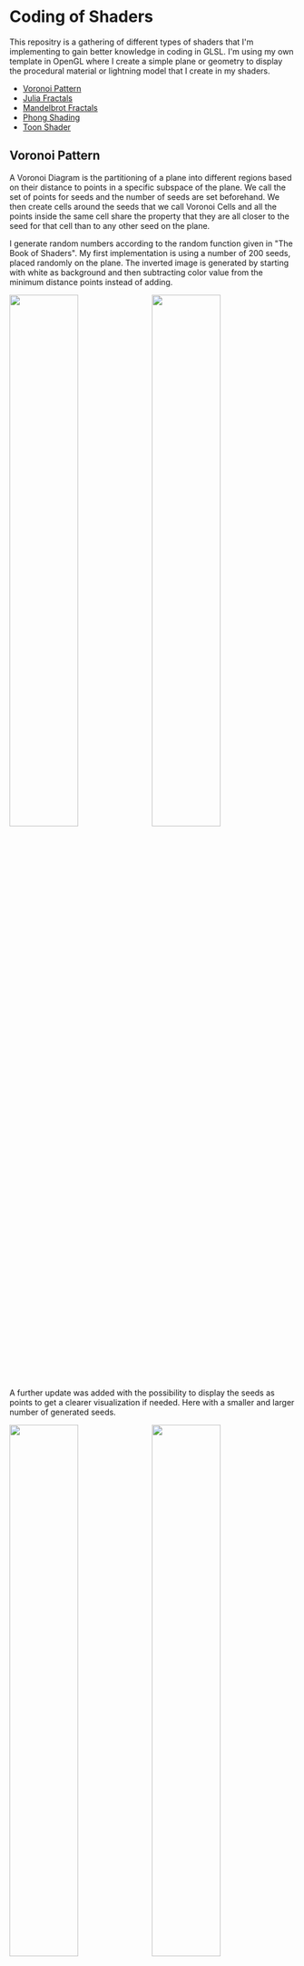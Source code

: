 # Coding of Shaders
This repositry is a gathering of different types of shaders that I'm implementing to gain better knowledge in coding in GLSL. I'm using my own template in OpenGL where I create a simple plane or geometry to display the procedural material or lightning model that I create in my shaders.

- [Voronoi Pattern](##Voronoi-Pattern)
- [Julia Fractals](##Julia-Set)
- [Mandelbrot Fractals](##Mandelbrot-Set)
- [Phong Shading](##Phong-Shading)
- [Toon Shader](##Toon-Shader)


## Voronoi Pattern 
A Voronoi Diagram is the partitioning of a plane into different regions based on their distance to points in a specific subspace of the plane. We call the set of points for seeds and the number of seeds are set beforehand. We then create cells around the seeds that we call Voronoi Cells and all the points inside the same cell share the property that they are all closer to the seed for that cell than to any other seed on the plane.

I generate random numbers according to the random function given in "The Book of Shaders". My first implementation is using a number of 200 seeds, placed randomly on the plane. The inverted image is generated by starting with white as background and then subtracting color value from the minimum distance points instead of adding.

<img src="img/Voronoi_v1.PNG" width = "49%"/> <img src="img/Voronoi_v1white.PNG" width = "49%"/>

A further update was added with the possibility to display the seeds as points to get a clearer visualization if needed. Here with a smaller and larger number of generated seeds.

<img src="img/Voronoi_v1Seeds.PNG" width = "49%"/> <img src="img/Voronoi500seeds.PNG" width = "49%"/>

Implemented the pattern on a sphere and added the Phong local reflection model to the scene.

<center>
<img src="img/voronoi_light.PNG" width = "100%"/>
</center>

## Julia Set
In general, the Julia and Mandelbrot set is the boundary between points in the complex number plane ([src](https://www.britannica.com/science/Julia-set)). In this shader, I have used the set of complex numbers `c` for which the function `f(z)=z^2+c` does not diverge to infinity when iterated from a fixed complex number `c` ([src](https://en.wikipedia.org/wiki/Julia_set)).

The fractals that can be generated from the Julia set is many and very artistic looking. By altering the complex number from which we iterate, a number of different appearances can be retrieved as can be seen below.

<center>
<img src="img/julia1.png"/>

The Julia set for the complex number c = -0.4 + 0.6i.

<img src="img/julia5.png"/>

The Julia set for the complex number c = -0.70176 - 0.3842i.

<img src="img/julia6.png"/>

The Julia set for the complex number c = 0.285 + 0.01i.

<img src="img/julia7.png"/>

The Julia set for the complex number c = -0.835 - 0.2321i.

<img src="img/dendrite.png"/>

This is a Dendrite fractal, which is on the boundary of the Mandelbrot set, generated using c = i.

<img src="img/douadys-rabbit-fractal.png"/>

The Douady's rabbit fractal, generated using c = -0.123 + 0.745i.
[The Douady rabbit on Wikipedia](https://en.wikipedia.org/wiki/Douady_rabbit).
</center>

## Mandelbrot Set
The Mandelbrot set is a subset of the Julia set, where the Mandelbrot set is those complex numbers, c, for which the Julia set is connected ([src](https://en.wikipedia.org/wiki/Mandelbrot_set). The Mandelbrot Set shader is similar to the one for the Julia set, we still use the function `f(z)=z^2+c` to generate the expression but this time iterate from `z=0`, e.g. the expression used is `f(z)=z^2`.

By increasing the number of iterations per pixel over time, it is possible to create an animated version of the set as can be seen below.

<center>
<img src="img/mandelbrot.gif" width = "100%"/>
</center>

The Mandelbrot set is popular for having very artistic looking fractals, the following two images have been created by zooming in on specific areas of the set and changing the background color for the image to the left.

<img src="img/mandelbrot2.JPG" width = "49%"/> <img src="img/mandelbrot3.JPG" width = "49%"/>

## Phong Shading
This shader implements a simple version of Phong's reflection model for surface shading. It decides the color of each pixel based on ambient, diffuse and specular light terms. For more explanations about the vector math and the equations behind the shader, see the [Phong Reflection Model](https://en.wikipedia.org/wiki/Phong_reflection_model).

In this simple shader, I have modelled a single light source at a static point in 3D space, but the model can easily be extended to bring in the light positions from the main OpenGL scene instead. Then the diffuse and specular terms should be applied as a sum per light source.

### Ambient light
The ambient light term essentially decides the base color of the object, it is modelled simply by the reflection coefficient (RGB based) times the light intensity. When using only the ambient term applied to a simple sphere, the result is a s follows where the color is decided by the reflection constant `k_ambient`:

<img src="img/ambient.png" width = "49%"/> <img src="img/ambient-2.png" width = "49%"/>

### Diffuse light
The diffuse light term will start to give the object a sense of depth. To put it in basic terms, the fragments that are closer to the light source will get more light compared to the ones farther away (and the ones that the light source doesn't reach will of course not get any light).

<img src="img/diffuse.png" width = "49%"/> <img src="img/diffuse-2.png" width = "49%"/>

### Specular light
The specular light term will add additional reflections, similar to the diffuse term it depends on the distance and angle towards the light source but also depends on the view direction.

You can also see the difference of altering of the constant `alpha`. To the left is a low value of this shininess parameter and to the right is a high value, e.g. simulating a more reflective material.

<img src="img/specular.png" width = "49%"/> <img src="img/specular-high-alpha.png" width = "49%"/>

An important thing when calculating the specular reflection term is to check that the dot product between the light direction and the normal is positive. If it is not and we still apply a specular term in this case, we will end up adding specular reflections in areas that should not get any light and are essentially behind the light source or hidden. To showcase this, I added a red color for fragments when the dot product is negative:

<img src="img/check-specular-reflections.png" width = "100%"/>

## Toon Shader
This is a simple toon shader that creates an outline around an object and 3 different levels of colors, including specular highlights. A small example can be seen below when applied to the Monkey mesh (obtained from Blender) and a simple sphere. Note that in the right image, the specular highlights have been set to 0.

<img src="img/toon1.png" width = "49%"/> <img src="img/toon2.png" width = "49%"/>

Most of the functionality in this shader is done by simple `smoothstep` functions, both for the outline and for creating different levels of the colors. The values for the edges in `smoothstep` can be altered to emphasize certain effects or for moving the limiter of where the color change is done.

The specular term is inspired by the Blinn-Phong reflection model and calculates the specular term in that way, but in order to keep the toon effect, it is only added if the specular value is below a certain threshold. With the specular exponent as in Blinn-Phong, we can still simulate shiny and non-shiny materials, as can be seen below where the specular exponent is set to a low value to the left, and to a high value to the right.

<img src="img/toon-non-shiny.png" width = "49%"/> <img src="img/toon-shiny.png" width = "49%"/>